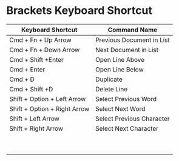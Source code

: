 # Brackets Keyboard Shortcut



| **Keyboard Shortcut**        | **Command Name**          |
| ---------------------------- | ------------------------- |
| Cmd + Fn + Up Arrow          | Previous Document in List |
| Cmd + Fn + Down Arrow        | Next Document in List     |
| Cmd + Shift +Enter           | Open Line Above           |
| Cmd + Enter                  | Open Line Below           |
| Cmd + D                      | Duplicate                 |
| Cmd + Shift +D               | Delete Line               |
| Shift + Option + Left Arrow  | Select Previous Word      |
| Shift + Option + Right Arrow | Select Next Word          |
| Shift + Left Arrow           | Select Previous Character |
| Shift + Right Arrow          | Select Next Character     |
|                              |                           |
|                              |                           |
|                              |                           |
|                              |                           |
|                              |                           |
|                              |                           |
|                              |                           |
|                              |                           |
|                              |                           |